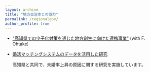 ```yaml
---
layout: archive
title: "地方自治体との協力"
permalink: /regionalgov/
author_profile: true
---
```


- ["高知県での少子化対策を通じた地方創生に向けた連携事業"](https://www.caps.kier.kyoto-u.ac.jp/implementation/implementation-615/) (with F. Ohtake) 

- [婚活マッチングシステムのデータを活用した研究](https://www.pref.kochi.lg.jp/doc/2024032200281/)
  
    高知県と共同で、未婚率上昇の原因に関する研究を実施しています。
